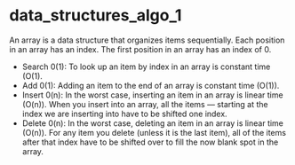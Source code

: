 # data_structures_algo_1

An array is a data structure that organizes items sequentially. Each position in an array has an index. The first position in an array has an index of 0.

- Search 0(1): To look up an item by index in an array is constant time (O(1).    
- Add 0(1): Adding an item to the end of an array is constant time (O(1)).
- Insert 0(n): In the worst case, inserting an item in an array is linear time (O(n)). When you insert into an array, all the items — starting at the index we are inserting into have to be shifted one index.
- Delete 0(n): In the worst case, deleting an item in an array is linear time (O(n)). For any item you delete (unless it is the last item), all of the items after that index have to be shifted over to fill the now blank spot in the array. 
